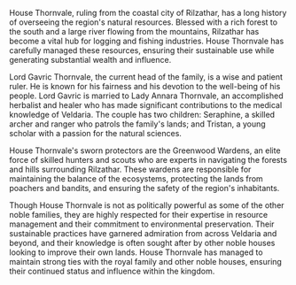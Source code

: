 House Thornvale, ruling from the coastal city of Rilzathar, has a long history of overseeing the region's natural resources. Blessed with a rich forest to the south and a large river flowing from the mountains, Rilzathar has become a vital hub for logging and fishing industries. House Thornvale has carefully managed these resources, ensuring their sustainable use while generating substantial wealth and influence.

Lord Gavric Thornvale, the current head of the family, is a wise and patient ruler. He is known for his fairness and his devotion to the well-being of his people. Lord Gavric is married to Lady Annara Thornvale, an accomplished herbalist and healer who has made significant contributions to the medical knowledge of Veldaria. The couple has two children: Seraphine, a skilled archer and ranger who patrols the family's lands; and Tristan, a young scholar with a passion for the natural sciences.

House Thornvale's sworn protectors are the Greenwood Wardens, an elite force of skilled hunters and scouts who are experts in navigating the forests and hills surrounding Rilzathar. These wardens are responsible for maintaining the balance of the ecosystems, protecting the lands from poachers and bandits, and ensuring the safety of the region's inhabitants.

Though House Thornvale is not as politically powerful as some of the other noble families, they are highly respected for their expertise in resource management and their commitment to environmental preservation. Their sustainable practices have garnered admiration from across Veldaria and beyond, and their knowledge is often sought after by other noble houses looking to improve their own lands. House Thornvale has managed to maintain strong ties with the royal family and other noble houses, ensuring their continued status and influence within the kingdom.